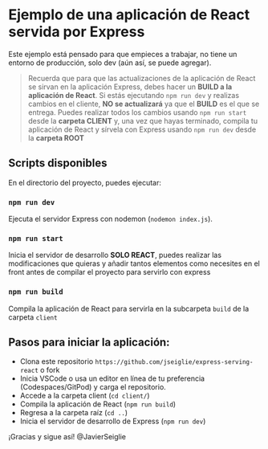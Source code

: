 # Ejemplo de una aplicación de React servida por Express

Este ejemplo está pensado para que empieces a trabajar, no tiene un entorno de producción, solo dev (aún así, se puede agregar).

>Recuerda que para que las actualizaciones de la aplicación de React se sirvan en la aplicación Express, debes hacer un **BUILD a la aplicación de React**. Si estás ejecutando `npm run dev` y realizas cambios en el cliente, **NO se actualizará** ya que el **BUILD**  es el que se entrega.
Puedes realizar todos los cambios usando `npm run start` desde la **carpeta CLIENT** y, una vez que hayas terminado, compila tu aplicación de React y sírvela con Express usando `npm run dev` desde la **carpeta ROOT**

## Scripts disponibles

En el directorio del proyecto, puedes ejecutar:

### `npm run dev`

Ejecuta el servidor Express con nodemon (`nodemon index.js`).

### `npm run start`

Inicia el servidor de desarrollo **SOLO REACT**, puedes realizar las modificaciones que quieras y añadir tantos elementos como necesites en el front antes de compilar el proyecto para servirlo con express

### `npm run build`

Compila la aplicación de React para servirla en la subcarpeta `build` de la carpeta `client`

## Pasos para iniciar la aplicación:

- Clona este repositorio `https://github.com/jseiglie/express-serving-react` o fork
- Inicia VSCode o usa un editor en línea de tu preferencia (Codespaces/GitPod) y carga el repositorio.
- Accede a la carpeta client (`cd client/`)
- Compila la aplicación de React (`npm run build`)
- Regresa a la carpeta raíz (`cd ..`)
- Inicia el servidor de desarrollo de Express (`npm run dev`)

¡Gracias y sigue así!
@JavierSeiglie